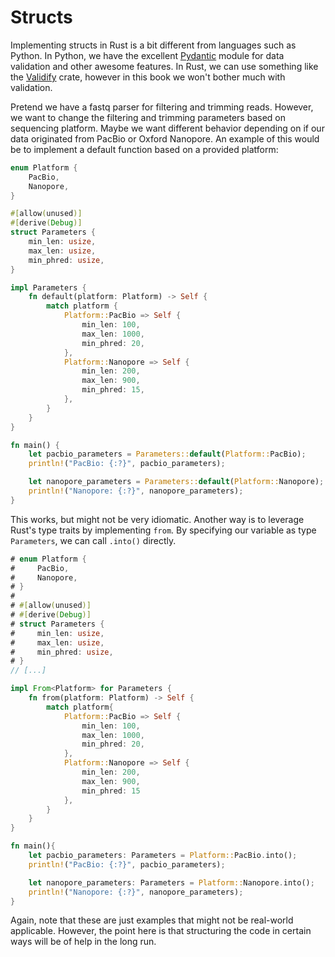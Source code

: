 # Structs
Implementing structs in Rust is a bit different from languages such as Python. In Python, we have the excellent [Pydantic](https://docs.pydantic.dev/latest/) module for data validation and other awesome features. In Rust, we can use something like the [Validify](https://docs.rs/validify/latest/validify/) crate, however in this book we won't bother much with validation.

Pretend we have a fastq parser for filtering and trimming reads. However, we want to change the filtering and trimming parameters based on sequencing platform. Maybe we want different behavior depending on if our data originated from PacBio or Oxford Nanopore. An example of this would be to implement a default function based on a provided platform:

```rust
enum Platform {
    PacBio,
    Nanopore,
}

#[allow(unused)]
#[derive(Debug)]
struct Parameters {
    min_len: usize,
    max_len: usize,
    min_phred: usize,
}

impl Parameters {
    fn default(platform: Platform) -> Self {
        match platform {
            Platform::PacBio => Self {
                min_len: 100,
                max_len: 1000,
                min_phred: 20,
            },
            Platform::Nanopore => Self {
                min_len: 200,
                max_len: 900,
                min_phred: 15,
            },
        }
    }
}

fn main() {
    let pacbio_parameters = Parameters::default(Platform::PacBio);
    println!("PacBio: {:?}", pacbio_parameters);

    let nanopore_parameters = Parameters::default(Platform::Nanopore);
    println!("Nanopore: {:?}", nanopore_parameters);
}
```
This works, but might not be very idiomatic. Another way is to leverage Rust's type traits by implementing `from`. By specifying our variable as type `Parameters`, we can call `.into()` directly.

```rust
# enum Platform {
#     PacBio,
#     Nanopore,
# }
#
# #[allow(unused)]
# #[derive(Debug)]
# struct Parameters {
#     min_len: usize,
#     max_len: usize,
#     min_phred: usize,
# }
// [...]

impl From<Platform> for Parameters {
    fn from(platform: Platform) -> Self {
        match platform{
            Platform::PacBio => Self {
                min_len: 100,
                max_len: 1000,
                min_phred: 20,
            },
            Platform::Nanopore => Self {
                min_len: 200,
                max_len: 900,
                min_phred: 15
            },
        }
    }
}

fn main(){
    let pacbio_parameters: Parameters = Platform::PacBio.into();
    println!("PacBio: {:?}", pacbio_parameters);

    let nanopore_parameters: Parameters = Platform::Nanopore.into();
    println!("Nanopore: {:?}", nanopore_parameters);
}
```
Again, note that these are just examples that might not be real-world applicable. However, the point here is that structuring the code in certain ways will be of help in the long run.
